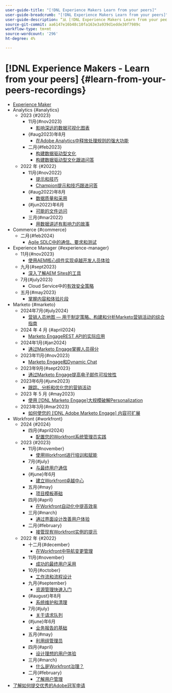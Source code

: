 ```yaml
---
user-guide-title: "[!DNL Experience Makers Learn from your peers]"
user-guide-breadcrumb: "[!DNL Experience Makers Learn from your peers]"
user-guide-description: “从 [!DNL Experience Makers Learn from your peers]开始的录制集合”
source-git-commit: aa6147e16b48c10fa163e3a939d1edde30f7989c
workflow-type: tm+mt
source-wordcount: '296'
ht-degree: 4%

---
```



# [!DNL Experience Makers - Learn from your peers] {#learn-from-your-peers-recordings}

+ [Experience Maker](overview.md)
+ Analytics {#analytics}
   + 2023 {#2023}
      + 11月{#nov2023}
         + [影响深远的数据可视化图表](analytics/nov2023/impactful-data-visualizations.md)
      + {#aug2023}年8月
         + [在Adobe Analytics中释放处理规则的强大功能](analytics/aug2023/processing-rules.md)
      + 二月{#feb2023}
         + [构建数据驱动型文化](analytics/feb2023/data-driven-culture.md)
         + [构建数据驱动型文化跟进问答](analytics/feb2023/data-driven-culture-q-and-a.md)
   + 2022 年 {#2022}
      + 11月{#nov2022}
         + [提示和技巧](analytics/nov2022/tips-and-tricks.md)
         + [Champion提示和技巧跟进问答](analytics/nov2022/tips-and-tricks-q-and-a.md)
      + {#aug2022}年8月
         + [数据质量和采用](analytics/aug2022/data-quality.md)
      + {#jun2022}年6月
         + [可能的文件访问](analytics/june2022/mission-possible.md)
      + 三月{#mar2022}
         + [用数据讲述有影响力的故事](analytics/mar2022/stories-with-data.md)
+ Commerce {#commerce}
   + 二月{#feb2024}
      + [Agile SDLC中的通信、要求和测试](commerce/2024/agile-sdlc.md)
+ Experience Manager {#experience-manager}
   + 11月{#nov2023}
      + [使用AEM核心组件实现卓越开发人员体验](experience-manager/nov2023/core-components.md)
   + 九月{#sept2023}
      + [深入了解AEM Sites的工具](experience-manager/sept2023/aem-sites-tools.md)
   + 7月{#july2023}
      + Cloud Service中的[有效安全策略](experience-manager/july2023/effective-security-strategies-in-cloud-service.md)
   + 五月{#may2023}
      + [掌握内容和体验片段](experience-manager/may2023/mastering-content-and-experience-fragments.md)
+ Marketo {#marketo}
   + 2024年7月{#july2024}
      + [营销人员地图 — 用于制定策略、构建和分析Marketo营销活动的综合指南](marketo/july2024/marketers-map-marketo-campaigns.md)
   + 2024 年 4 月 {#april2024}
      + [Marketo EngageREST API的实际应用](marketo/april2024/practical-applications-of-marketo-engage-rest-api.md)
   + 2024年1月{#jan2024}
      + [通过Marketo Engage掌握人员得分](marketo/jan2024/person-scoring-mastery.md)
   + 2023年11月{#nov2023}
      + [Marketo Engage和Dynamic Chat](marketo/nov2023/dynamic-chat.md)
   + 2023年9月{#sept2023}
      + [通过Marketo Engage提高电子邮件可投放性](marketo/sept2023/email-deliverability.md)
   + 2023年6月{#june2023}
      + [跟踪、分析和优化您的营销活动](marketo/june2023/marketing-campaigns.md)
   + 2023 年 5 月 {#may2023}
      + [使用 [!DNL Marketo Engage]大规模破解Personalization](marketo/may2023/personalization-at-scale.md)
   + 2023年3月{#mar2023}
      + [如何使您的 [!DNL Adobe Marketo Engage] 内容可扩展](marketo/mar2023/templates-tokens-teamwork.md)
+ Workfront {#workfront}
   + 2024 {#2024}
      + 四月{#april2024}
         + [配置您的Workfront系统管理员实践](workfront/2024/04/staffing-your-workfront-system-admin-practice.md)
   + 2023 {#2023}
      + 11月{#november}
         + [使用Workfront进行培训和赋能](workfront/2023/11/using-workfront-for-training-and-enablement.md)
      + 7月{#july}
         + [与最终用户通信](workfront/2023/07/communicating-with-end-users.md)
      + {#june}年6月
         + [建立Workfront卓越中心](workfront/2023/06/establishing-a-workfront-center-of-excellence.md)
      + 五月{#may}
         + [项目模板基础](workfront/2023/05/foundations-of-project-templates.md)
      + 四月{#april}
         + [在Workfront自动化中提高效率](workfront/2023/04/finding-efficiencies-in-workfront-automation.md)
      + 三月{#march}
         + [通过界面设计改善用户体验](workfront/2023/03/improving-user-experience-with-interface-design.md)
      + 二月{#february}
         + [接管现有Workfront实例的提示](workfront/2023/02/tips-for-taking-over-an-existing-workfront-instance.md)
   + 2022 年 {#2022}
      + 十二月{#december}
         + [在Workfront中导航变更管理](workfront/2022/12/navigating-change-management.md)
      + 11月{#november}
         + [成功的最终用户采用](workfront/2022/11/successful-end-user-adoption.md)
      + 10月{#october}
         + [工作流和流程设计](workfront/2022/10/workflow-and-process-design.md)
      + 九月{#september}
         + [资源管理快速入门](workfront/2022/09/getting-started-with-resource-management.md)
      + {#august}年8月
         + [系统维护和清理](workfront/2022/08/system-maintenance-and-cleanup.md)
      + 7月{#july}
         + [关于请求队列](workfront/2022/07/all-about-request-queues.md)
      + {#june}年6月
         + [业务报告的基础](workfront/2022/06/foundations-of-operational-reporting.md)
      + 五月{#may}
         + [利用组管理员](workfront/2022/05/leveraging-the-group-admin.md)
      + 四月{#april}
         + [设计理想的用户体验](workfront/2022/04/designing-an-ideal-user-experience.md)
      + 三月{#march}
         + [什么是Workfront治理？](workfront/2022/03/what-is-workfront-governance.md)
      + 二月{#february}
         + [了解用户管理](workfront/2022/02/understanding-user-management.md)
+ [了解如何提交优秀的Adobe冠军申请](./adobe-champion-application.md)
